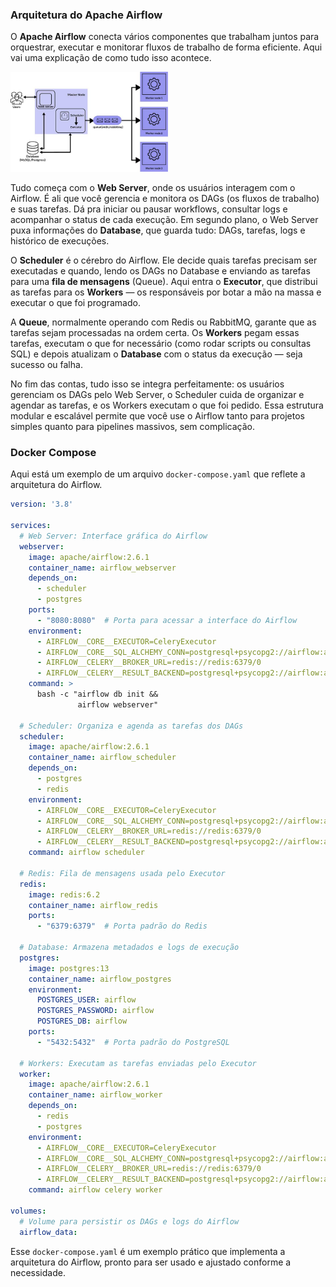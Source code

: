 ### Arquitetura do Apache Airflow

O **Apache Airflow** conecta vários componentes que trabalham juntos para orquestrar, executar e monitorar fluxos de trabalho de forma eficiente. Aqui vai uma explicação de como tudo isso acontece.

<img src="airflow.JPG" alt="Arquitetura Airflow" width="50%">

Tudo começa com o **Web Server**, onde os usuários interagem com o Airflow. É ali que você gerencia e monitora os DAGs (os fluxos de trabalho) e suas tarefas. Dá pra iniciar ou pausar workflows, consultar logs e acompanhar o status de cada execução. Em segundo plano, o Web Server puxa informações do **Database**, que guarda tudo: DAGs, tarefas, logs e histórico de execuções.

O **Scheduler** é o cérebro do Airflow. Ele decide quais tarefas precisam ser executadas e quando, lendo os DAGs no Database e enviando as tarefas para uma **fila de mensagens** (Queue). Aqui entra o **Executor**, que distribui as tarefas para os **Workers** — os responsáveis por botar a mão na massa e executar o que foi programado.

A **Queue**, normalmente operando com Redis ou RabbitMQ, garante que as tarefas sejam processadas na ordem certa. Os **Workers** pegam essas tarefas, executam o que for necessário (como rodar scripts ou consultas SQL) e depois atualizam o **Database** com o status da execução — seja sucesso ou falha.

No fim das contas, tudo isso se integra perfeitamente: os usuários gerenciam os DAGs pelo Web Server, o Scheduler cuida de organizar e agendar as tarefas, e os Workers executam o que foi pedido. Essa estrutura modular e escalável permite que você use o Airflow tanto para projetos simples quanto para pipelines massivos, sem complicação.

### Docker Compose 

Aqui está um exemplo de um arquivo `docker-compose.yaml` que reflete a arquitetura do Airflow.

```yaml
version: '3.8'

services:
  # Web Server: Interface gráfica do Airflow
  webserver:
    image: apache/airflow:2.6.1
    container_name: airflow_webserver
    depends_on:
      - scheduler
      - postgres
    ports:
      - "8080:8080"  # Porta para acessar a interface do Airflow
    environment:
      - AIRFLOW__CORE__EXECUTOR=CeleryExecutor
      - AIRFLOW__CORE__SQL_ALCHEMY_CONN=postgresql+psycopg2://airflow:airflow@postgres:5432/airflow
      - AIRFLOW__CELERY__BROKER_URL=redis://redis:6379/0
      - AIRFLOW__CELERY__RESULT_BACKEND=postgresql+psycopg2://airflow:airflow@postgres:5432/airflow
    command: >
      bash -c "airflow db init &&
               airflow webserver"

  # Scheduler: Organiza e agenda as tarefas dos DAGs
  scheduler:
    image: apache/airflow:2.6.1
    container_name: airflow_scheduler
    depends_on:
      - postgres
      - redis
    environment:
      - AIRFLOW__CORE__EXECUTOR=CeleryExecutor
      - AIRFLOW__CORE__SQL_ALCHEMY_CONN=postgresql+psycopg2://airflow:airflow@postgres:5432/airflow
      - AIRFLOW__CELERY__BROKER_URL=redis://redis:6379/0
      - AIRFLOW__CELERY__RESULT_BACKEND=postgresql+psycopg2://airflow:airflow@postgres:5432/airflow
    command: airflow scheduler

  # Redis: Fila de mensagens usada pelo Executor
  redis:
    image: redis:6.2
    container_name: airflow_redis
    ports:
      - "6379:6379"  # Porta padrão do Redis

  # Database: Armazena metadados e logs de execução
  postgres:
    image: postgres:13
    container_name: airflow_postgres
    environment:
      POSTGRES_USER: airflow
      POSTGRES_PASSWORD: airflow
      POSTGRES_DB: airflow
    ports:
      - "5432:5432"  # Porta padrão do PostgreSQL

  # Workers: Executam as tarefas enviadas pelo Executor
  worker:
    image: apache/airflow:2.6.1
    container_name: airflow_worker
    depends_on:
      - redis
      - postgres
    environment:
      - AIRFLOW__CORE__EXECUTOR=CeleryExecutor
      - AIRFLOW__CORE__SQL_ALCHEMY_CONN=postgresql+psycopg2://airflow:airflow@postgres:5432/airflow
      - AIRFLOW__CELERY__BROKER_URL=redis://redis:6379/0
      - AIRFLOW__CELERY__RESULT_BACKEND=postgresql+psycopg2://airflow:airflow@postgres:5432/airflow
    command: airflow celery worker

volumes:
  # Volume para persistir os DAGs e logs do Airflow
  airflow_data:
```

Esse `docker-compose.yaml` é um exemplo prático que implementa a arquitetura do Airflow, pronto para ser usado e ajustado conforme a necessidade.
